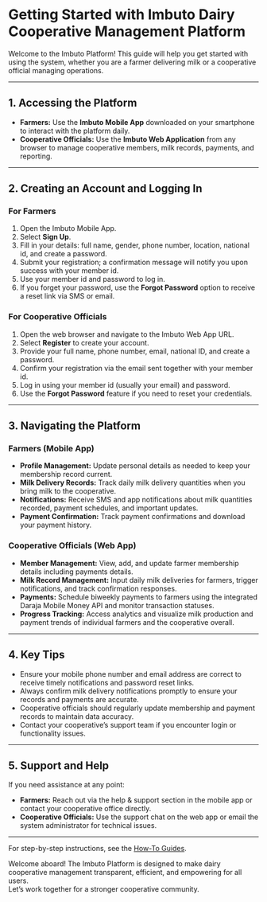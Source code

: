 # Getting Started with Imbuto Dairy Cooperative Management Platform

Welcome to the Imbuto Platform! This guide will help you get started with using the system, whether you are a farmer delivering milk or a cooperative official managing operations.

---

## 1. Accessing the Platform

- **Farmers:** Use the **Imbuto Mobile App** downloaded on your smartphone to interact with the platform daily.  
- **Cooperative Officials:** Use the **Imbuto Web Application** from any browser to manage cooperative members, milk records, payments, and reporting.

---

## 2. Creating an Account and Logging In

### For Farmers

1. Open the Imbuto Mobile App.  
2. Select **Sign Up**.  
3. Fill in your details: full name, gender, phone number, location, national id, and create a password.  
4. Submit your registration; a confirmation message will notify you upon success with your member id.  
5. Use your member id and password to log in.  
6. If you forget your password, use the **Forgot Password** option to receive a reset link via SMS or email.

### For Cooperative Officials

1. Open the web browser and navigate to the Imbuto Web App URL.  
2. Select **Register** to create your account.  
3. Provide your full name, phone number, email, national ID, and create a password.  
4. Confirm your registration via the email sent together with your member id.  
5. Log in using your member id (usually your email) and password.  
6. Use the **Forgot Password** feature if you need to reset your credentials.

---

## 3. Navigating the Platform

### Farmers (Mobile App)

- **Profile Management:** Update personal details as needed to keep your membership record current.  
- **Milk Delivery Records:** Track daily milk delivery quantities when you bring milk to the cooperative.  
- **Notifications:** Receive SMS and app notifications about milk quantities recorded, payment schedules, and important updates.  
- **Payment Confirmation:** Track payment confirmations and download your payment history.

### Cooperative Officials (Web App)

- **Member Management:** View, add, and update farmer membership details including payments details.  
- **Milk Record Management:** Input daily milk deliveries for farmers, trigger notifications, and track confirmation responses.  
- **Payments:** Schedule biweekly payments to farmers using the integrated Daraja Mobile Money API and monitor transaction statuses.  
- **Progress Tracking:** Access analytics and visualize milk production and payment trends of individual farmers and the cooperative overall.

---

## 4. Key Tips

- Ensure your mobile phone number and email address are correct to receive timely notifications and password reset links.  
- Always confirm milk delivery notifications promptly to ensure your records and payments are accurate.  
- Cooperative officials should regularly update membership and payment records to maintain data accuracy.  
- Contact your cooperative’s support team if you encounter login or functionality issues.

---

## 5. Support and Help

If you need assistance at any point:

- **Farmers:** Reach out via the help & support section in the mobile app or contact your cooperative office directly.  
- **Cooperative Officials:** Use the support chat on the web app or email the system administrator for technical issues.

---

For step-by-step instructions, see the [How-To Guides](./how-to-guide.md).

Welcome aboard! The Imbuto Platform is designed to make dairy cooperative management transparent, efficient, and empowering for all users.  
Let’s work together for a stronger cooperative community.

